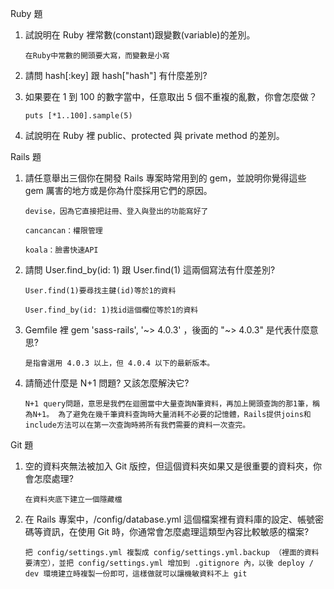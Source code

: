 Ruby 題


 1.	試說明在 Ruby 裡常數(constant)跟變數(variable)的差別。

        在Ruby中常數的開頭要大寫，而變數是小寫


 2.	請問 hash[:key] 跟 hash["hash"] 有什麼差別?


 3.	如果要在 1 到 100 的數字當中，任意取出 5 個不重複的亂數，你會怎麼做？

        puts [*1..100].sample(5)


 4.	試說明在 Ruby 裡 public、protected 與 private method 的差別。



Rails 題


 1.	請任意舉出三個你在開發 Rails 專案時常用到的 gem，並說明你覺得這些 gem 厲害的地方或是你為什麼採用它們的原因。

        devise，因為它直接把註冊、登入與登出的功能寫好了

        cancancan：權限管理

        koala：臉書快速API



 2.	請問 User.find_by(id: 1) 跟 User.find(1) 這兩個寫法有什麼差別?

        User.find(1)要尋找主鍵(id)等於1的資料

        User.find_by(id: 1)找id這個欄位等於1的資料


 3.	Gemfile 裡 gem 'sass-rails', '~> 4.0.3' ，後面的 "~> 4.0.3" 是代表什麼意思?

        是指會選用 4.0.3 以上，但 4.0.4 以下的最新版本。


 4.	請簡述什麼是 N+1 問題? 又該怎麼解決它?

        N+1 query問題，意思是我們在迴圈當中大量查詢N筆資料，再加上開頭查詢的那1筆，稱為N+1。 為了避免在幾千筆資料查詢時大量消耗不必要的記憶體，Rails提供joins和include方法可以在第一次查詢時將所有我們需要的資料一次查完。



Git 題


 1.	空的資料夾無法被加入 Git 版控，但這個資料夾如果又是很重要的資料夾，你會怎麼處理?

        在資料夾底下建立一個隱藏檔


 2.	在 Rails 專案中，/config/database.yml 這個檔案裡有資料庫的設定、帳號密碼等資訊，在使用 Git 時，你通常會怎麼處理這類型內容比較敏感的檔案?

        把 config/settings.yml 複製成 config/settings.yml.backup （裡面的資料要清空），並把 config/settings.yml 增加到 .gitignore 內，以後 deploy / dev 環境建立時複製一份即可，這樣做就可以讓機敏資料不上 git
